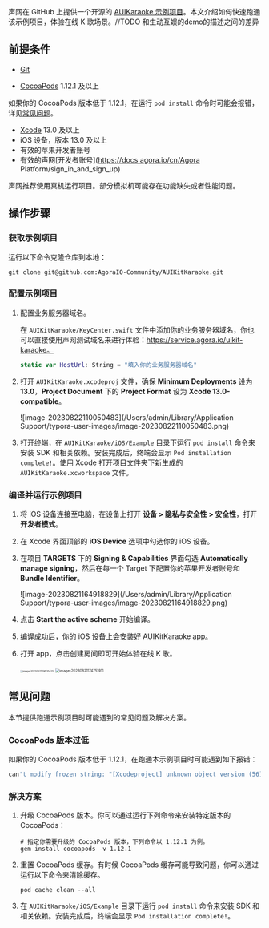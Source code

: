 声网在 GitHub 上提供一个开源的 [AUIKaraoke 示例项目](https://github.com/AgoraIO-Community/AUIKitKaraoke/tree/main)。本文介绍如何快速跑通该示例项目，体验在线 K 歌场景。//TODO 和生动互娱的demo的描述之间的差异

## 前提条件

- [Git](https://git-scm.com/downloads)
- [CocoaPods](https://guides.cocoapods.org/using/getting-started.html#getting-started) 1.12.1 及以上

  <Admonition type="info" title="信息">

如果你的 CocoaPods 版本低于 1.12.1，在运行 <code>pod install</code> 命令时可能会报错，详见<a href="#reference">常见问题</a>。

 </Admonition>

- [Xcode](https://apps.apple.com/cn/app/xcode/id497799835?mt=12) 13.0 及以上
- iOS 设备，版本 13.0 及以上
- 有效的苹果开发者账号
- 有效的声网[开发者账号](https://docs.agora.io/cn/Agora Platform/sign_in_and_sign_up)

<Admonition type="info" title="信息">

声网推荐使用真机运行项目。部分模拟机可能存在功能缺失或者性能问题。

</Admonition>

## 操作步骤

### 获取示例项目

运行以下命令克隆仓库到本地：

```shell
git clone git@github.com:AgoraIO-Community/AUIKitKaraoke.git
```

### 配置示例项目

1. 配置业务服务器域名。

   在 `AUIKitKaraoke/KeyCenter.swift` 文件中添加你的业务服务器域名，你也可以直接使用声网测试域名来进行体验：https://service.agora.io/uikit-karaoke。

   ```swift
   static var HostUrl: String = "填入你的业务服务器域名"
   ```

2. 打开 `AUIKitKaraoke.xcodeproj` 文件，确保 **Minimum Deployments** 设为 **13.0**，**Project Document** 下的 **Project Format** 设为 **Xcode 13.0-compatible**。

   ![image-20230822110050483](/Users/admin/Library/Application Support/typora-user-images/image-20230822110050483.png)

3. 打开终端，在 `AUIKitKaraoke/iOS/Example` 目录下运行 `pod install` 命令来安装 SDK 和相关依赖。安装完成后，终端会显示 `Pod installation complete!`。使用 Xcode 打开项目文件夹下新生成的 `AUIKitKaraoke.xcworkspace` 文件。

### 编译并运行示例项目

1. 将 iOS 设备连接至电脑，在设备上打开 **设备 > 隐私与安全性 > 安全性**，打开**开发者模式**。

2. 在 Xcode 界面顶部的 **iOS Device** 选项中勾选你的 iOS 设备。

3. 在项目 **TARGETS** 下的 **Signing & Capabilities** 界面勾选 **Automatically manage signing**，然后在每一个 Target 下配置你的苹果开发者账号和 **Bundle Identifier**。

   ![image-20230821164918829](/Users/admin/Library/Application Support/typora-user-images/image-20230821164918829.png)

4. 点击 **Start the active scheme** 开始编译。

5. 编译成功后，你的 iOS 设备上会安装好 AUIKitKaraoke app。

6. 打开 app，点击创建房间即可开始体验在线 K 歌。

   <img src="/Users/admin/Library/Application Support/typora-user-images/image-20230821174535425.png" alt="image-20230821174535425" style="zoom:33%;" />

   <img src="/Users/admin/Library/Application Support/typora-user-images/image-20230821174751911.png" alt="image-20230821174751911" style="zoom:50%;" />

   

## 常见问题

本节提供跑通示例项目时可能遇到的常见问题及解决方案。

### CocoaPods 版本过低

如果你的 CocoaPods 版本低于 1.12.1，在跑通本示例项目时可能遇到如下报错：

```sh
can't modify frozen string: "[Xcodeproject] unknown object version (56).
```

### 解决方案

1. 升级 CocoaPods 版本。你可以通过运行下列命令来安装特定版本的 CocoaPods：

   ```shell
   # 指定你需要升级的 CocoaPods 版本，下列命令以 1.12.1 为例。
   gem install cocoapods -v 1.12.1
   ```

2. 重置 CocoaPods 缓存。有时候 CocoaPods 缓存可能导致问题，你可以通过运行以下命令来清除缓存。

   ```shell
   pod cache clean --all
   ```

3. 在 `AUIKitKaraoke/iOS/Example` 目录下运行 `pod install` 命令来安装 SDK 和相关依赖。安装完成后，终端会显示 `Pod installation complete!`。